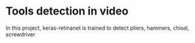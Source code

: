 #  Tools detection in video

In this project, keras-retinanet is trained to detect pliers, hammers, chisel, 
screwdriver
